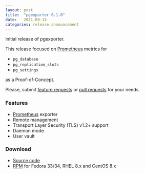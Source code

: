 ```yaml
---
layout: post
title:  "pgexporter 0.1.0"
date:   2021-09-15
categories: release announcement
---
```


Initial release of pgexporter.

This release focused on [Prometheus](https://prometheus.io/) metrics for

* `pg_database`
* `pg_replication_slots`
* `pg_settings`

as a Proof-of-Concept.

Please, submit [feature requests](https://github.com/pgexporter/pgexporter/issues) or [pull requests](https://github.com/pgexporter/pgexporter/pulls) for your needs.

### Features

* [Prometheus](https://prometheus.io/) exporter
* Remote management
* Transport Layer Security (TLS) v1.2+ support
* Daemon mode
* User vault

### Download

* [Source code](https://github.com/pgexporter/pgexporter/releases/download/0.1.0/pgexporter-0.1.0.tar.gz)
* [RPM](https://yum.postgresql.org) for Fedora 33/34, RHEL 8.x and CentOS 8.x
